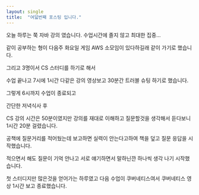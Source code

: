 ```yaml
---
layout: single
title:  "여덟번째 포스팅 입니다."
---
```


오늘 하루는 쭉 자바 강의 였습니다.
수업시간에 졸지 않고 최대한 집중...

같이 공부하는 형이 다음주 화요일 게임 AWS 소모임이 있다하길래
같이 가기로 했습니다.

그리고 3명이서 CS 스터디를 하기로 해서

수업 끝나고 7시에 1시간 다같은 강의 영상보고
30분간 트러블 슈팅 하기로 했습니다.

그렇게 6시까지 수업이 종료되고

간단한 저녁식사 후

CS 강의 시간은 50분이였지만 
강의를 재대로 이해하고
질문할것을 생각해서 듣다보니
1시간 20분 걸렸습니다.

공책에 질문거리를 적어뒀는데
보고하면 실력이 안는다고하여
책을 덮고 질문 응답을 시작했습니다.

적으면서 해도 질문이 기억 안나고
서로 얘기하면서 말하닌깐 하나씩 생각 나기 시작했습니다.

첫 스터디지만 많은것을 얻어가는 하루였고
다음 수업이 쿠버네티스여서 쿠버네티스 영상 1시간 보고
종료했습니다.


